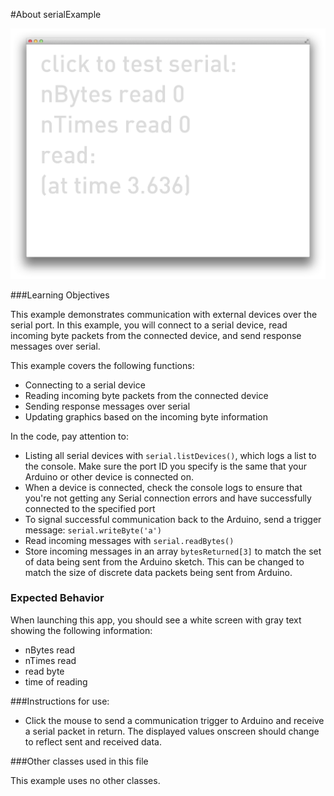 #About serialExample

![Screenshot of serialExample](serialExample.png)


###Learning Objectives

This example demonstrates communication with external devices over the serial port. In this example, you will connect to a serial device, read incoming byte packets from the connected device, and send response messages over serial.

This example covers the following functions:

* Connecting to a serial device
* Reading incoming byte packets from the connected device
* Sending response messages over serial
* Updating graphics based on the incoming byte information

In the code, pay attention to: 

* Listing all serial devices with ```serial.listDevices()```, which logs a list to the console. Make sure the port ID you specify is the same that your Arduino or other device is connected on.
* When a device is connected, check the console logs to ensure that you're not getting any Serial connection errors and have successfully connected to the specified port
* To signal successful communication back to the Arduino, send a trigger message: ```serial.writeByte('a')```
* Read incoming messages with ```serial.readBytes()```
* Store incoming messages in an array ```bytesReturned[3]``` to match the set of data being sent from the Arduino sketch. This can be changed to match the size of discrete data packets being sent from Arduino.


### Expected Behavior

When launching this app, you should see a white screen with gray text showing the following information:

* nBytes read
* nTimes read
* read byte
* time of reading

###Instructions for use:

* Click the mouse to send a communication trigger to Arduino and receive a serial packet in return. The displayed values onscreen should change to reflect sent and received data.

###Other classes used in this file

This example uses no other classes.